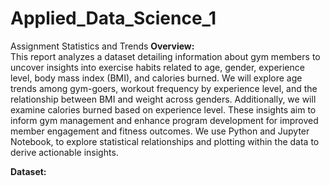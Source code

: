 # Applied_Data_Science_1
 Assignment Statistics and Trends
**Overview:**  
This report analyzes a dataset detailing information about gym members to uncover insights into exercise habits related to age, gender, experience level, body mass index (BMI), and calories burned. We will explore age trends among gym-goers, workout frequency by experience level, and the relationship between BMI and weight across genders. Additionally, we will examine calories burned based on experience level. These insights aim to inform gym management and enhance program development for improved member engagement and fitness outcomes.
We use Python and Jupyter Notebook, to explore statistical relationships and plotting within the data to derive actionable insights.

**Dataset:**
